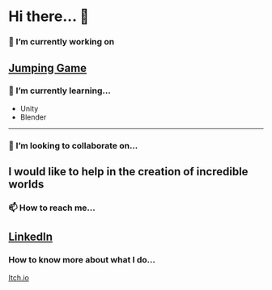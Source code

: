 # Hi there... 👋

### 🔭 I’m currently working on  

[Jumping Game](https://github.com/JavierGonzalezCh/JumpingGame)
---

### 🌱 I’m currently learning...  

- Unity
- Blender
---

### 👯 I’m looking to collaborate on...  

I would like to help in the creation of incredible worlds
---

### 📫 How to reach me...  

[LinkedIn](https://www.linkedin.com/in/javiergonzalezch)
---

### How to know more about what I do...  

[Itch.io](https://javiergonzalezch.itch.io/)
